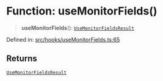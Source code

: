 # Function: useMonitorFields()

> **useMonitorFields**(): [`UseMonitorFieldsResult`](../interfaces/UseMonitorFieldsResult.md)

Defined in: [src/hooks/useMonitorFields.ts:65](https://github.com/Nick2bad4u/Uptime-Watcher/blob/main/src/hooks/useMonitorFields.ts#L65)

## Returns

[`UseMonitorFieldsResult`](../interfaces/UseMonitorFieldsResult.md)
